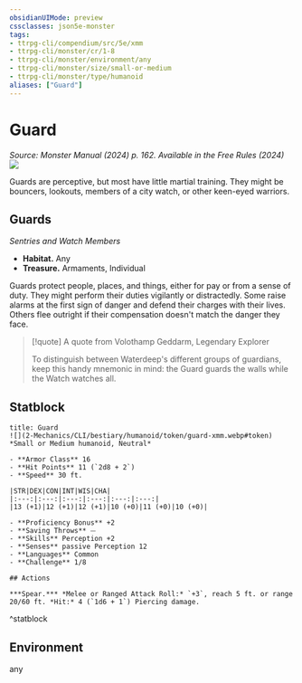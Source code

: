 ```yaml
---
obsidianUIMode: preview
cssclasses: json5e-monster
tags:
- ttrpg-cli/compendium/src/5e/xmm
- ttrpg-cli/monster/cr/1-8
- ttrpg-cli/monster/environment/any
- ttrpg-cli/monster/size/small-or-medium
- ttrpg-cli/monster/type/humanoid
aliases: ["Guard"]
---
```

# Guard
*Source: Monster Manual (2024) p. 162. Available in the Free Rules (2024)*  
![](2-Mechanics/CLI/bestiary/humanoid/img/guards.webp#right)

Guards are perceptive, but most have little martial training. They might be bouncers, lookouts, members of a city watch, or other keen-eyed warriors.

## Guards

*Sentries and Watch Members*

- **Habitat.** Any  
- **Treasure.** Armaments, Individual  

Guards protect people, places, and things, either for pay or from a sense of duty. They might perform their duties vigilantly or distractedly. Some raise alarms at the first sign of danger and defend their charges with their lives. Others flee outright if their compensation doesn't match the danger they face.

> [!quote] A quote from Volothamp Geddarm, Legendary Explorer  
> 
> To distinguish between Waterdeep's different groups of guardians, keep this handy mnemonic in mind: the Guard guards the walls while the Watch watches all.


## Statblock

```ad-statblock
title: Guard
![](2-Mechanics/CLI/bestiary/humanoid/token/guard-xmm.webp#token)
*Small or Medium humanoid, Neutral*

- **Armor Class** 16 
- **Hit Points** 11 (`2d8 + 2`) 
- **Speed** 30 ft.

|STR|DEX|CON|INT|WIS|CHA|
|:---:|:---:|:---:|:---:|:---:|:---:|
|13 (+1)|12 (+1)|12 (+1)|10 (+0)|11 (+0)|10 (+0)|

- **Proficiency Bonus** +2
- **Saving Throws** ⏤
- **Skills** Perception +2
- **Senses** passive Perception 12
- **Languages** Common
- **Challenge** 1/8

## Actions

***Spear.*** *Melee or Ranged Attack Roll:* `+3`, reach 5 ft. or range 20/60 ft. *Hit:* 4 (`1d6 + 1`) Piercing damage.
```
^statblock

## Environment

any
